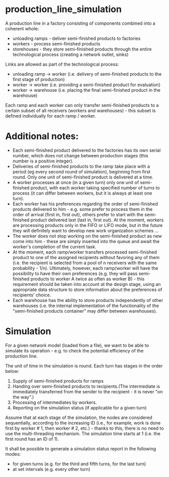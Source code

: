 # production_line_simulation

A production line in a factory consisting of components combined into a coherent whole:
* unloading ramps - deliver semi-finished products to factories
* workers - process semi-finished products
* storehouses - they store semi-finished products through the entire technological process (creating a network outlet, sinks)

Links are allowed as part of the technological process:
* unloading ramp → worker (i.e. delivery of semi-finished products to the first stage of production)
* worker → worker (i.e. providing a semi-finished product for evaluation)
* worker → warehouse (i.e. placing the final semi-finished product in the warehouse)

Each ramp and each worker can only transfer semi-finished products to a certain subset of all receivers (workers and warehouses) - this subset is defined individually for each ramp / worker.
 
 
 
# Additional notes:

* Each semi-finished product delivered to the factories has its own serial number, which does not change between production stages (this number is a positive integer).
* Deliveries of semi-finished products to the ramp take place with a period (eg every second round of simulation), beginning from first round. Only one unit of semi-finished product is delivered at a time.
* A worker processes at once (in a given turn) only one unit of semi-finished product, with each worker taking specified number of turns to process (it can differ between workers, but it is always at least one turn).
* Each worker has his preferences regarding the order of semi-finished products delivered to him - e.g. some prefer to process them in the order of arrival (first in, first out), others prefer to start with the semi-finished product delivered last (last in, first out). At the moment, workers are processing products only in the FIFO or LIFO mode, but in the future they will definitely want to develop new work organization schemes ...
* The worker does not stop working on the semi-finished product as new come into him - these are simply inserted into the queue and await the worker's completion of the current task.
* At the moment, each ramp/worker transfers processed semi-finished product to one of the assigned recipients without favoring any of them (i.e. the recipient is selected from a pool of n receivers with the same probability - 1/n). Ultimately, however, each ramp/worker will have the possibility to have their own preferences (e.g. they will pass semi-finished products to worker A twice as often as worker B) - this requirement should be taken into account at the design stage, using an appropriate data structure to store information about the preferences of recipients' choice.
* Each warehouse has the ability to store products independently of other warehouses (i.e. the internal implementation of the functionality of the "semi-finished products container" may differ between warehouses).


# Simulation

For a given network model (loaded from a file), we want to be able to simulate its operation - e.g. to check the potential efficiency of the production line.

The unit of time in the simulation is round. Each turn has stages in the order below:

1. Supply of semi-finished products for ramps
2. Handing over semi-finished products to recipients.(The intermediate is immediately transferred from the sender to the recipient - it is never "on the way".)
3. Processing of intermediates by workers.
4. Reporting on the simulation status (if applicable for a given turn)

Assume that at each stage of the simulation, the nodes are considered sequentially, according to the increasing ID (i.e., for example, work is done first by worker # 1, then worker # 2, etc.) - thanks to this, there is no need to use the multi-threading mechanism.
The simulation time starts at 1 (i.e. the first round has an ID of 1).

It shall be possible to generate a simulation status report in the following modes:

* for given turns (e.g. for the third and fifth turns, for the last turn)
* at set intervals (e.g. every other turn)
